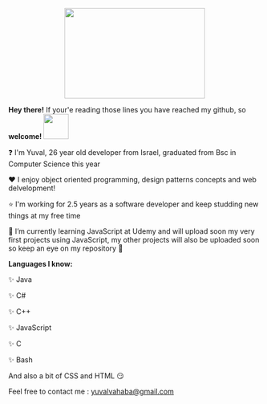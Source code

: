 

<!--
**yuvalva/yuvalva** is a ✨ _special_ ✨ repository because its `README.md` (this file) appears on your GitHub profile.

Here are some ideas to get you started:

- 🔭 I’m currently working on ...
- 🌱 I’m currently learning ...
- 👯 I’m looking to collaborate on ...
- 🤔 I’m looking for help with ...
- 💬 Ask me about ...
- 📫 How to reach me: ...
- 😄 Pronouns: ...
- ⚡ Fun fact: ...
-->
<p align="center">
  <img src="https://www.pngitem.com/pimgs/m/110-1109177_welcome-welcoming-icon-png-transparent-png.png" width="280" height="180" />
</p>


**Hey there!**
If your'e reading those lines you have reached my github, so **welcome!**
<img src="https://www.flaticon.com/svg/static/icons/svg/1508/1508843.svg" width="50" height="50" />

:question: I'm Yuval, 26 year old developer from Israel, graduated from Bsc in Computer Science this year

:heart: I enjoy object oriented programming, design patterns concepts and web delvelopment!

:star: I'm working for 2.5 years as a software developer and keep studding new things at my free time

🌱 I’m currently learning JavaScript at Udemy and will upload soon my very first projects using JavaScript, my other projects will also be uploaded soon so keep 
an eye on my repository :eyes:

**Languages I know:**

:sparkles: Java

:sparkles: C#

:sparkles: C++

:sparkles: JavaScript

:sparkles: C

:sparkles: Bash

And also a bit of CSS and HTML :smirk:

Feel free to contact me :  [yuvalvahaba@gmail.com](mailto:yuvalvahaba@gmail.com)
